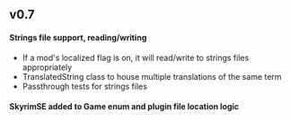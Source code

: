 ## v0.7
#### Strings file support, reading/writing
   - If a mod's localized flag is on, it will read/write to strings files appropriately
   - TranslatedString class to house multiple translations of the same term
   - Passthrough tests for strings files
#### SkyrimSE added to Game enum and plugin file location logic